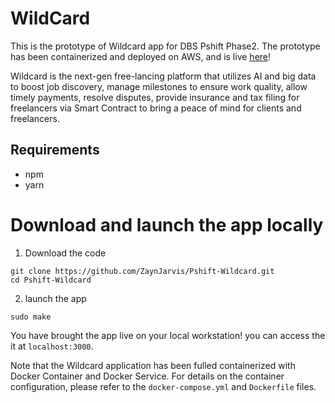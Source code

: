 # WildCard

This is the prototype of Wildcard app for DBS Pshift Phase2. The prototype has been containerized and deployed on AWS, and is live [here](http://54.169.193.114)!

Wildcard is the next-gen free-lancing platform that utilizes AI and big data to boost job discovery, manage milestones to ensure work quality, allow timely payments, resolve disputes, provide insurance and tax filing for freelancers via Smart Contract to bring a peace of mind for clients and freelancers.

## Requirements
* npm
* yarn

# Download and launch the app locally
1. Download the code 
```
git clone https://github.com/ZaynJarvis/Pshift-Wildcard.git
cd Pshift-Wildcard
```
2. launch the app 
```
sudo make
```
You have brought the app live on your local workstation! you can access the it at ```localhost:3000```.

Note that the Wildcard application has been fulled containerized with Docker Container and Docker Service. For details on the container configuration, please refer to the ```docker-compose.yml``` and ```Dockerfile``` files.


